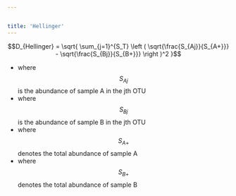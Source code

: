 ```yaml
---


title: 'Hellinger'
---
```

$$D_{Hellinger} = \sqrt{ \sum_{j=1}^{S_T}  \left ( \sqrt{\frac{S_{Aj}}{S_{A+}}} - \sqrt{\frac{S_{Bj}}{S_{B+}}} \right )^2  }$$

-   where $$S_{Aj}$$ is the abundance of sample A in the jth OTU
-   where $$S_{Bj}$$ is the abundance of sample B in the jth OTU
-   where $$S_{A+}$$ denotes the total abundance of sample A
-   where $$S_{B+}$$ denotes the total abundance of sample B
